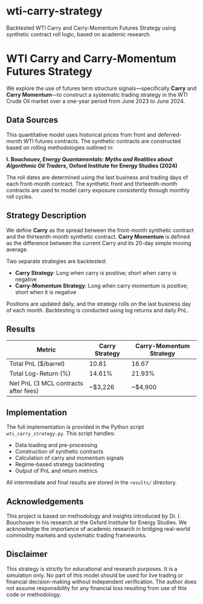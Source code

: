 # wti-carry-strategy
Backtested WTI Carry and Carry-Momentum Futures Strategy using synthetic contract roll logic, based on academic research.

# WTI Carry and Carry-Momentum Futures Strategy

We explore the use of futures term structure signals—specifically **Carry** and **Carry Momentum**—to construct a systematic trading strategy in the WTI Crude Oil market over a one-year period from June 2023 to June 2024.

## Data Sources

This quantitative model uses historical prices from front and deferred-month WTI futures contracts. The synthetic contracts are constructed based on rolling methodologies outlined in:

**I. Bouchouev, _Energy Quantamentals: Myths and Realities about Algorithmic Oil Traders_, Oxford Institute for Energy Studies (2024)**

The roll dates are determined using the last business and trading days of each front-month contract. The synthetic front and thirteenth-month contracts are used to model carry exposure consistently through monthly roll cycles.

## Strategy Description

We define **Carry** as the spread between the front-month synthetic contract and the thirteenth-month synthetic contract. **Carry Momentum** is defined as the difference between the current Carry and its 20-day simple moving average.

Two separate strategies are backtested:
- **Carry Strategy**: Long when carry is positive; short when carry is negative
- **Carry-Momentum Strategy**: Long when carry momentum is positive; short when it is negative

Positions are updated daily, and the strategy rolls on the last business day of each month. Backtesting is conducted using log returns and daily PnL.

## Results

| Metric                              | Carry Strategy     | Carry-Momentum Strategy |
|-------------------------------------|---------------------|--------------------------|
| Total PnL ($/barrel)               | 10.81               | 16.67                    |
| Total Log-Return (%)               | 14.61%              | 21.93%                   |
| Net PnL (3 MCL contracts after fees) | ~$3,226             | ~$4,900                  |

## Implementation

The full implementation is provided in the Python script `wti_carry_strategy.py`. This script handles:
- Data loading and pre-processing
- Construction of synthetic contracts
- Calculation of carry and momentum signals
- Regime-based strategy backtesting
- Output of PnL and return metrics

All intermediate and final results are stored in the `results/` directory.

## Acknowledgements

This project is based on methodology and insights introduced by Dr. I. Bouchouev in his research at the Oxford Institute for Energy Studies. We acknowledge the importance of academic research in bridging real-world commodity markets and systematic trading frameworks.

## Disclaimer

This strategy is strictly for educational and research purposes. It is a simulation only. No part of this model should be used for live trading or financial decision-making without independent verification. The author does not assume responsibility for any financial loss resulting from use of this code or methodology.
